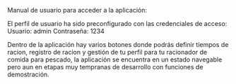 Manual de usuario para acceder a la aplicación:

El perfil de usuario ha sido preconfigurado con las credenciales de acceso:
Usuario: admin
Contraseña: 1234

Dentro de la aplicación hay varios botones donde podrás definir tiempos de racion, registro de racion y gestión de tu perfil para tu racionador de comida para pescado, la aplicación se encuentra en un estado navegable pero aun en etapas muy tempranas de desarrollo con funciones de demostración.

